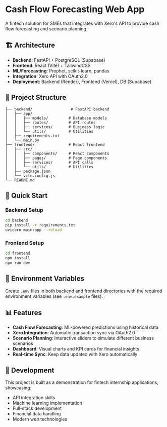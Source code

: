 # Cash Flow Forecasting Web App

A fintech solution for SMEs that integrates with Xero's API to provide cash flow forecasting and scenario planning.

## 🏗️ Architecture

- **Backend**: FastAPI + PostgreSQL (Supabase)
- **Frontend**: React (Vite) + TailwindCSS
- **ML/Forecasting**: Prophet, scikit-learn, pandas
- **Integration**: Xero API with OAuth2.0
- **Deployment**: Backend (Render), Frontend (Vercel), DB (Supabase)

## 📁 Project Structure

```
├── backend/                 # FastAPI backend
│   ├── app/
│   │   ├── models/         # Database models
│   │   ├── routes/         # API routes
│   │   ├── services/       # Business logic
│   │   └── utils/          # Utilities
│   ├── requirements.txt
│   └── main.py
├── frontend/               # React frontend
│   ├── src/
│   │   ├── components/     # React components
│   │   ├── pages/          # Page components
│   │   ├── services/       # API calls
│   │   └── utils/          # Utilities
│   ├── package.json
│   └── vite.config.js
└── README.md
```

## 🚀 Quick Start

### Backend Setup
```bash
cd backend
pip install -r requirements.txt
uvicorn main:app --reload
```

### Frontend Setup
```bash
cd frontend
npm install
npm run dev
```

## 🔑 Environment Variables

Create `.env` files in both backend and frontend directories with the required environment variables (see `.env.example` files).

## 📊 Features

- **Cash Flow Forecasting**: ML-powered predictions using historical data
- **Xero Integration**: Automatic transaction sync via OAuth2.0
- **Scenario Planning**: Interactive sliders to simulate different business scenarios
- **Dashboard**: Visual charts and KPI cards for financial insights
- **Real-time Sync**: Keep data updated with Xero automatically

## 🔧 Development

This project is built as a demonstration for fintech internship applications, showcasing:
- API integration skills
- Machine learning implementation
- Full-stack development
- Financial data handling
- Modern web technologies
